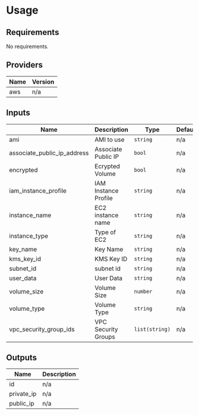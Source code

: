 # Usage
<!--- BEGIN_TF_DOCS --->

## Requirements

No requirements.

## Providers

| Name | Version |
|------|---------|
| aws | n/a |

## Inputs

| Name | Description | Type | Default | Required |
|------|-------------|------|---------|:--------:|
| ami | AMI to use | `string` | n/a | yes |
| associate\_public\_ip\_address | Associate Public IP | `bool` | n/a | yes |
| encrypted | Ecrypted Volume | `bool` | n/a | yes |
| iam\_instance\_profile | IAM Instance Profile | `string` | n/a | yes |
| instance\_name | EC2 instance name | `string` | n/a | yes |
| instance\_type | Type of EC2 | `string` | n/a | yes |
| key\_name | Key Name | `string` | n/a | yes |
| kms\_key\_id | KMS Key ID | `string` | n/a | yes |
| subnet\_id | subnet id | `string` | n/a | yes |
| user\_data | User Data | `string` | n/a | yes |
| volume\_size | Volume Size | `number` | n/a | yes |
| volume\_type | Volume Type | `string` | n/a | yes |
| vpc\_security\_group\_ids | VPC Security Groups | `list(string)` | n/a | yes |

## Outputs

| Name | Description |
|------|-------------|
| id | n/a |
| private\_ip | n/a |
| public\_ip | n/a |

<!--- END_TF_DOCS --->
